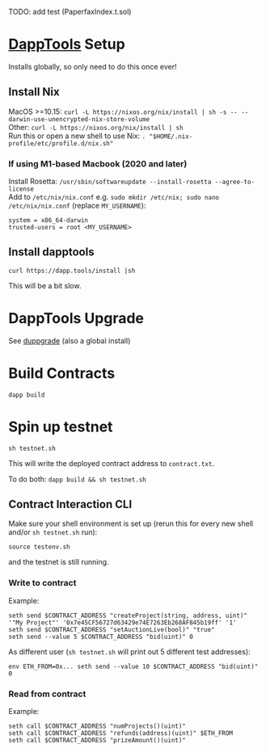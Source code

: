 TODO: add test (PaperfaxIndex.t.sol)

# [DappTools](https://github.com/dapphub/dapptools) Setup
Installs globally, so only need to do this once ever!
## Install Nix
MacOS >=10.15: `curl -L https://nixos.org/nix/install | sh -s -- --darwin-use-unencrypted-nix-store-volume`  
Other: `curl -L https://nixos.org/nix/install | sh`  
Run this or open a new shell to use Nix: `. "$HOME/.nix-profile/etc/profile.d/nix.sh"`  
### If using M1-based Macbook (2020 and later)
Install Rosetta: `/usr/sbin/softwareupdate --install-rosetta --agree-to-license`  
Add to `/etc/nix/nix.conf` e.g. `sudo mkdir /etc/nix; sudo nano /etc/nix/nix.conf` (replace `MY_USERNAME`):
```
system = x86_64-darwin
trusted-users = root <MY_USERNAME>
```
## Install dapptools
```
curl https://dapp.tools/install |sh
```
This will be a bit slow.

# DappTools Upgrade
See [duppgrade](https://github.com/rari-capital/duppgrade) (also a global install)

# Build Contracts
```
dapp build
```

# Spin up testnet
```
sh testnet.sh
```
This will write the deployed contract address to `contract.txt`.

To do both: `dapp build && sh testnet.sh`

## Contract Interaction CLI
Make sure your shell environment is set up (rerun this for every new shell and/or `sh testnet.sh` run):
```
source testenv.sh
```
and the testnet is still running.

### Write to contract
Example:
```
seth send $CONTRACT_ADDRESS "createProject(string, address, uint)" '"My Project"' '0x7e45CF56727d63429e74E7263Eb268AF845b19ff' '1'
seth send $CONTRACT_ADDRESS "setAuctionLive(bool)" "true"
seth send --value 5 $CONTRACT_ADDRESS "bid(uint)" 0
```
As different user (`sh testnet.sh` will print out 5 different test addresses):
```
env ETH_FROM=0x... seth send --value 10 $CONTRACT_ADDRESS "bid(uint)" 0
```

### Read from contract
Example:
```
seth call $CONTRACT_ADDRESS "numProjects()(uint)"
seth call $CONTRACT_ADDRESS "refunds(address)(uint)" $ETH_FROM
seth call $CONTRACT_ADDRESS "prizeAmount()(uint)"
```
